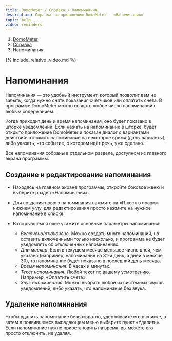 ```yaml
---
title: DomoMeter / Справка / Напоминания
description: Справка по приложению DomoMeter — «Напоминания»
topic: help
video: reminders
---
```


<div class="row">
	<ol class="breadcrumb pull-right">
	  <li><a href="/">DomoMeter</a></li>
	  <li><a href="/help">Справка</a></li>
	  <li class="active">Напоминания</li>
	</ol>
</div>

{% include_relative _video.md %}

<div class="instruction" markdown="1">

# Напоминания
Напоминания — это удобный инструмент, который позволит вам не забыть, когда нужно снять показания счётчиков или оплатить счета.
В программе DomoMeter можно создать любое число напоминаний с любым содержанием.

Когда приходит день и время напоминания, оно будет показано в шторке уведомлений. 
Если нажать на напоминание в шторке, будет открыто приложение DomoMeter и показан диалог с вариантами действий: отложить напоминание на некоторое время (даны варианты), либо указать, что событие, о котором идёт речь, уже сделано.

Все напоминания собраны в отдельном разделе, доступном из главного экрана программы.

## Создание и редактирование напоминания 
 
* Находясь на главном экране программы, откройте боковое меню и выберите раздел «Напоминания». 
 
* Для создания нового напоминания нажмите на «Плюс» в правом нижнем углу, для редактирования просто нажмите на нужное напоминание в списке. 
 
* В открывшемся окне укажите основные параметры напоминания: 
  * *Включено/отключено*. Можно создать много напоминаний, но оставить включенными только несколько, и программа не будет уведомлять об отключенных напоминаниях. 
  * *Дни месяца*. Если в текущем месяце меньшее число дней, чем указано (например, напоминание на 31-й день, а дней в месяце 30), то напоминание будет показано в последний день месяца.
  * *Время напоминания*. В часах и минутах.
  * *Текст напоминания*. Любой текст по вашему усмотрению. Например, «Оплатить счета».
  * *Звук напоминания*. Можно выбрать любой из системных звуков уведомлений, либо указать, что напоминание без звука.

   
## Удаление напоминания   

Чтобы удалить напоминание безвозвратно, удерживайте его в списке, а затем в появившемся выпадающем меню выберите пункт «Удалить». 
Если напоминание нужно приостановить на время, вы можете его просто отключить, не удаляя.
  
</div>